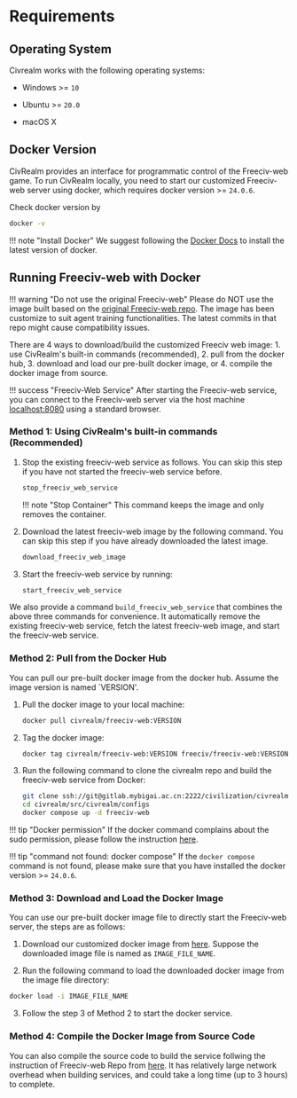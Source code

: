 # Requirements

## Operating System

Civrealm works with the following operating systems:

* Windows >= `10`

* Ubuntu >= `20.0`

* macOS X

## Docker Version

CivRealm provides an interface for programmatic control of the Freeciv-web game. To run CivRealm locally, you need to start our customized Freeciv-web server using docker, which requires docker version >= `24.0.6`.

Check docker version by

```bash
docker -v
```

!!! note "Install Docker"
    We suggest following the [Docker Docs](https://docs.docker.com/engine/install/) to install the latest version of docker.

## Running Freeciv-web with Docker

!!! warning "Do not use the original Freeciv-web"
    Please do NOT use the image built based on the [original Freeciv-web repo](https://github.com/freeciv/freeciv-web). The image has been customize to suit agent training functionalities. The latest commits in that repo might cause compatibility issues.

There are 4 ways to download/build the customized Freeciv web image: 1. use CivRealm's built-in commands (recommended), 2. pull from the docker hub, 3. download and load our pre-built docker image, or 4. compile the docker image from source.

!!! success "Freeciv-Web Service"
    After starting the Freeciv-web service, you can connect to the Freeciv-web server via the host machine <a href="http://localhost:8080/">localhost:8080</a> using a standard browser.

### Method 1: Using CivRealm's built-in commands (**Recommended**)

1. Stop the existing freeciv-web service as follows. You can skip this step if you have not started the freeciv-web service before.

    ```bash
    stop_freeciv_web_service
    ```

    !!! note "Stop Container"
        This command keeps the image and only removes the container.

2. Download the latest freeciv-web image by the following command. You can skip this step if you have already downloaded the latest image.

    ```bash
    download_freeciv_web_image
    ```

3. Start the freeciv-web service by running:

    ```bash
    start_freeciv_web_service
    ```

We also provide a command `build_freeciv_web_service` that combines the above three commands for convenience. It automatically remove the existing freeciv-web service, fetch the latest freeciv-web image, and start the freeciv-web service.

### Method 2: Pull from the Docker Hub

You can pull our pre-built docker image from the docker hub. Assume the image version is named `VERSION'.

1. Pull the docker image to your local machine:

    ```bash
    docker pull civrealm/freeciv-web:VERSION
    ```

2. Tag the docker image:

    ```bash
    docker tag civrealm/freeciv-web:VERSION freeciv/freeciv-web:VERSION
    ```

3. Run the following command to clone the civrealm repo and build the
freeciv-web service from Docker:

    ```bash
    git clone ssh://git@gitlab.mybigai.ac.cn:2222/civilization/civrealm.git civrealm
    cd civrealm/src/civrealm/configs
    docker compose up -d freeciv-web
    ```

!!! tip "Docker permission"
    If the docker command complains about the sudo permission, please follow the instruction [here](https://askubuntu.com/questions/477551/how-can-i-use-docker-without-sudo).

!!! tip "command not found: docker compose"
    If the `docker compose` command is not found, please make sure that you have installed the docker version >= `24.0.6`.

### Method 3: Download and Load the Docker Image

You can use our pre-built docker image file to directly start the Freeciv-web server, the steps are as follows:

1. Download our customized docker image from <a href="../releases/releases.html">here</a>. Suppose the downloaded image file is named as `IMAGE_FILE_NAME`.

2. Run the following command to load the downloaded docker image from the image file directory:

```bash
docker load -i IMAGE_FILE_NAME
```

3. Follow the step 3 of Method 2 to start the docker service.

### Method 4: Compile the Docker Image from Source Code

You can also compile the source code to build the service follwing the instruction of Freeciv-web Repo from <a href="../releases/releases.html">here</a>. It has relatively large network overhead when building services, and could take a long time (up to 3 hours) to complete.
